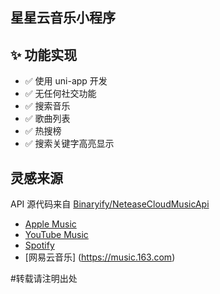 ## 星星云音乐小程序
## ✨ 功能实现
- ✅ 使用 uni-app 开发
- ✅ 无任何社交功能
- ✅ 搜索音乐
- ✅ 歌曲列表
- ✅ 热搜榜
- ✅ 搜索关键字高亮显示
## 灵感来源
API 源代码来自 [Binaryify/NeteaseCloudMusicApi](https://github.com/Binaryify/NeteaseCloudMusicApi)

- [Apple Music](https://music.apple.com)
- [YouTube Music](https://music.youtube.com)
- [Spotify](https://www.spotify.com)
- [网易云音乐] (https://music.163.com)


#转载请注明出处
